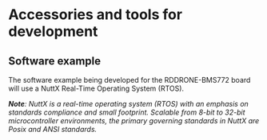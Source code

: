 # Accessories and tools for development

## Software example

The software example being developed for the RDDRONE-BMS772 board will use a NuttX Real-Time Operating System \(RTOS\).

_**Note**: NuttX is a real-time operating system \(RTOS\) with an emphasis on standards compliance and small footprint. Scalable from 8-bit to 32-bit microcontroller environments, the primary governing standards in NuttX are Posix and ANSI standards._

